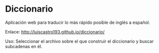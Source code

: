 Diccionario
===========

Aplicación web para traducir lo más rápido posible de inglés a español.

Enlace: http://luiscastro193.github.io/diccionario/

Uso: Seleccionar el archivo sobre el que construir el diccionario y buscar subcadenas en él.
